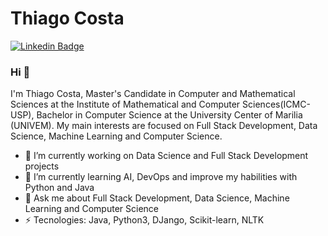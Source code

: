 # Thiago Costa
[![Linkedin Badge](https://img.shields.io/badge/thiagogcosta-blue?style=flat-square&logo=Linkedin&logoColor=white&link=https://www.linkedin.com/in/thiago-gcosta/)](https://www.linkedin.com/in/thiago-gcosta/)
### Hi 👋
I'm Thiago Costa, Master's Candidate in Computer and Mathematical Sciences at the Institute of Mathematical and Computer Sciences(ICMC-USP), Bachelor in Computer Science at the University Center of Marilia (UNIVEM). My main interests are focused on Full Stack Development, Data Science, Machine Learning and Computer Science.
- 🔭 I’m currently working on Data Science and Full Stack Development projects
- 🌱 I’m currently learning AI, DevOps and improve my habilities with Python and Java
- 💬 Ask me about Full Stack Development, Data Science, Machine Learning and Computer Science
- ⚡ Tecnologies: Java, Python3, DJango, Scikit-learn, NLTK
